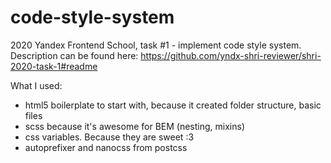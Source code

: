 # code-style-system
2020 Yandex Frontend School, task #1 - implement code style system. Description can be found here: https://github.com/yndx-shri-reviewer/shri-2020-task-1#readme

What I  used:
- html5 boilerplate to start with, because it created folder structure, basic files 
- scss because it's awesome for BEM (nesting, mixins)
- css variables. Because they are sweet :3
- autoprefixer and nanocss from postcss
